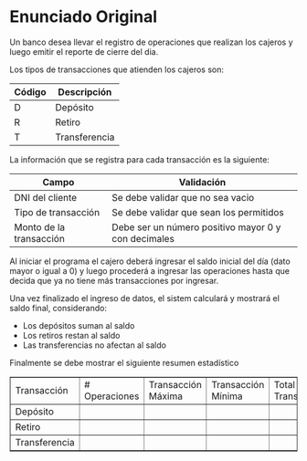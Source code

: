 # Enunciado Original

Un banco desea llevar el registro de operaciones que realizan los cajeros
y luego emitir el reporte de cierre del dia.

Los tipos de transacciones que atienden los cajeros son:

|Código|Descripción  |
|------|-------------|
|D     |Depósito     |
|R     |Retiro       |
|T     |Transferencia|

La información que se registra para cada transacción es la siguiente:

|Campo                  |Validación                                         |
|-----------------------|---------------------------------------------------|
|DNI del cliente        |Se debe validar que no sea vacio                   |
|Tipo de transacción    |Se debe validar que sean los permitidos            |
|Monto de la transacción|Debe ser un número positivo mayor 0 y con decimales|

Al iniciar el programa el cajero deberá ingresar el saldo inicial del día (dato
mayor o igual a 0) y luego procederá a ingresar las operaciones hasta que decida
que ya no tiene más transacciones por ingresar.

Una vez finalizado el ingreso de datos, el sistem calculará y mostrará el saldo
final, considerando:
- Los depósitos suman al saldo
- Los retiros restan al saldo
- Las transferencias no afectan al saldo

Finalmente se debe mostrar el siguiente resumen estadístico

<table border="1">
  <tr>
    <td>Transacción</td>
    <td># Operaciones</td>
    <td>Transacción Máxima</td>
    <td>Transacción Mínima</td>
    <td>Total Transacciones</td>
  </tr>
  <tr>
    <td>Depósito</td>
    <td></td>
    <td></td>
    <td></td>
    <td></td>
  </tr>
  <tr>
    <td>Retiro</td>
    <td></td>
    <td></td>
    <td></td>
    <td></td>
  </tr>
  <tr>
    <td>Transferencia</td>
    <td></td>
    <td></td>
    <td></td>
    <td></td>
  </tr>
</table>
